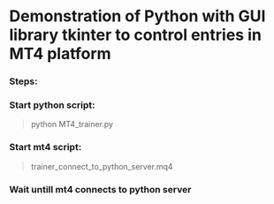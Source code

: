 # Demonstration of Python with GUI library tkinter to control entries in MT4 platform

### Steps:
### Start python script:
> python MT4_trainer.py

### Start mt4 script:
> trainer_connect_to_python_server.mq4

### Wait untill mt4 connects to python server